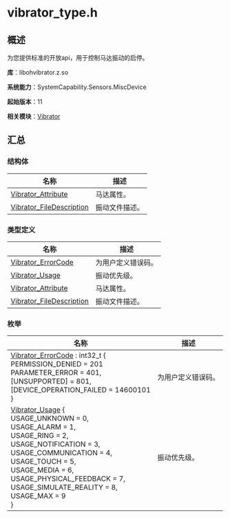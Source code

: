 # vibrator_type.h
<!--Kit: Sensor Service Kit-->
<!--Subsystem: Sensors-->
<!--Owner: @dilligencer-->
<!--SE: @butterls-->
<!--TSE: @murphy84-->

## 概述

为您提供标准的开放api，用于控制马达振动的启停。

**库**：libohvibrator.z.so

**系统能力**：SystemCapability.Sensors.MiscDevice

**起始版本**：11

**相关模块**：[Vibrator](_vibrator.md)


## 汇总


### 结构体

| 名称 | 描述 |
| -------- | -------- |
| [Vibrator_Attribute](_vibrator_attribute.md) | 马达属性。  |
| [Vibrator_FileDescription](_vibrator_file_description.md) | 振动文件描述。  |


### 类型定义

| 名称 | 描述 |
| -------- | -------- |
| [Vibrator_ErrorCode](_vibrator.md#vibrator_errorcode) | 为用户定义错误码。  |
| [Vibrator_Usage](_vibrator.md#vibrator_usage) | 振动优先级。  |
| [Vibrator_Attribute](_vibrator.md#vibrator_attribute) | 马达属性。  |
| [Vibrator_FileDescription](_vibrator.md#vibrator_filedescription) | 振动文件描述。  |


### 枚举

| 名称 | 描述 |
| -------- | -------- |
| [Vibrator_ErrorCode](_vibrator.md#vibrator_errorcode) : int32_t {<br/>PERMISSION_DENIED = 201<br/>PARAMETER_ERROR = 401, <br/>[UNSUPPORTED] = 801, <br/>[DEVICE_OPERATION_FAILED = 14600101<br/>} | 为用户定义错误码。  |
| [Vibrator_Usage](_vibrator.md#vibrator_usage) {<br/>USAGE_UNKNOWN = 0, <br/>USAGE_ALARM = 1, <br/>USAGE_RING = 2,<br/>USAGE_NOTIFICATION = 3,<br/>USAGE_COMMUNICATION = 4,<br/>USAGE_TOUCH = 5, <br/>USAGE_MEDIA = 6, <br/>USAGE_PHYSICAL_FEEDBACK = 7,<br/>USAGE_SIMULATE_REALITY = 8, <br/>USAGE_MAX = 9<br/>} | 振动优先级。  |
